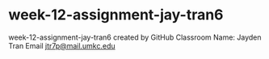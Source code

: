 # week-12-assignment-jay-tran6
week-12-assignment-jay-tran6 created by GitHub Classroom
Name: Jayden Tran
Email jtr7p@mail.umkc.edu
